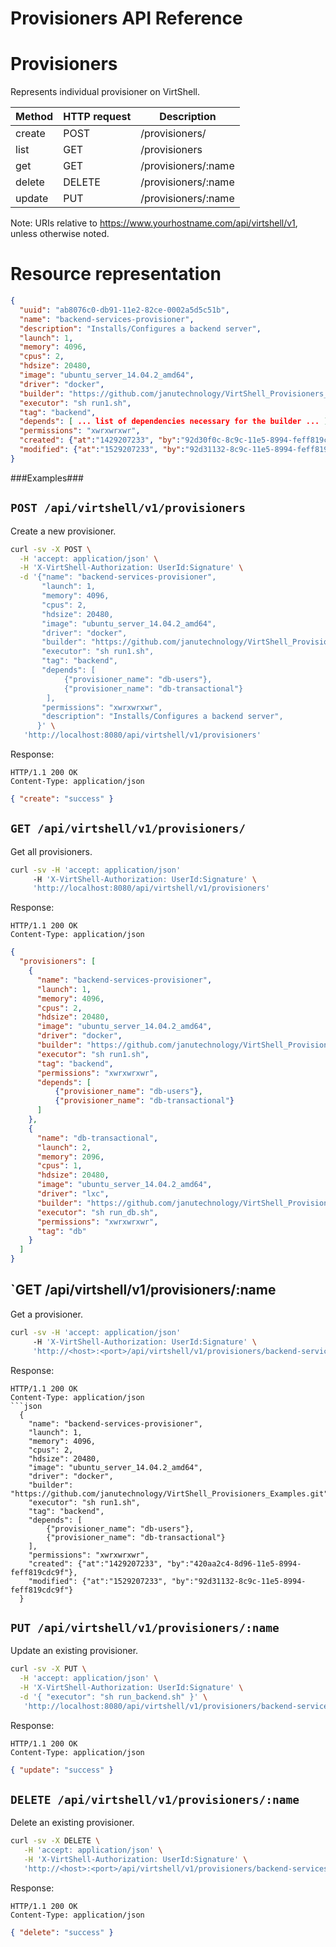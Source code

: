 Provisioners API Reference
==========================

Provisioners
============
Represents individual provisioner on VirtShell.


| Method | HTTP request | Description |
| --- | --- | ---- |
| create | POST | /provisioners/ | Creates a new provisioner in the system. |
| list | GET | /provisioners | Retrieves the list of provisioners. |
| get | GET | /provisioners/:name | Gets one provisioner by name. |
| delete | DELETE | /provisioners/:name | Deletes an existing provisioner. |
| update | PUT | /provisioners/:name | Updates an existing provisioner. |

Note:
URIs relative to https://www.yourhostname.com/api/virtshell/v1, unless otherwise noted.

Resource representation
=======================
```json
{
  "uuid": "ab8076c0-db91-11e2-82ce-0002a5d5c51b",
  "name": "backend-services-provisioner",
  "description": "Installs/Configures a backend server",
  "launch": 1,
  "memory": 4096,
  "cpus": 2,
  "hdsize": 20480,
  "image": "ubuntu_server_14.04.2_amd64",
  "driver": "docker",
  "builder": "https://github.com/janutechnology/VirtShell_Provisioners_Examples.git",
  "executor": "sh run1.sh",
  "tag": "backend",
  "depends": [ ... list of dependencies necessary for the builder ... ],
  "permissions": "xwrxwrxwr",
  "created": {"at":"1429207233", "by":"92d30f0c-8c9c-11e5-8994-feff819cdc9f"},
  "modified": {"at":"1529207233", "by":"92d31132-8c9c-11e5-8994-feff819cdc9f"}
}
```

###Examples###

`POST /api/virtshell/v1/provisioners`
--------------------------------------------

Create a new provisioner.

```sh
curl -sv -X POST \
  -H 'accept: application/json' \
  -H 'X-VirtShell-Authorization: UserId:Signature' \
  -d '{"name": "backend-services-provisioner",
       "launch": 1,
       "memory": 4096,
       "cpus": 2,
       "hdsize": 20480,
       "image": "ubuntu_server_14.04.2_amd64",
       "driver": "docker",
       "builder": "https://github.com/janutechnology/VirtShell_Provisioners_Examples.git",
       "executor": "sh run1.sh",
       "tag": "backend",
       "depends": [
            {"provisioner_name": "db-users"},
            {"provisioner_name": "db-transactional"}
        ],
       "permissions": "xwrxwrxwr",
       "description": "Installs/Configures a backend server",
      }' \
   'http://localhost:8080/api/virtshell/v1/provisioners'
```

Response:
```
HTTP/1.1 200 OK
Content-Type: application/json
```
```json
{ "create": "success" }
```

`GET /api/virtshell/v1/provisioners/`
----------------------------------------------

Get all provisioners.

```sh
curl -sv -H 'accept: application/json' 
     -H 'X-VirtShell-Authorization: UserId:Signature' \ 
     'http://localhost:8080/api/virtshell/v1/provisioners'
```

Response:
```
HTTP/1.1 200 OK
Content-Type: application/json
```
```json
{
  "provisioners": [
    {
      "name": "backend-services-provisioner",
      "launch": 1,
      "memory": 4096,
      "cpus": 2,
      "hdsize": 20480,
      "image": "ubuntu_server_14.04.2_amd64",
      "driver": "docker",
      "builder": "https://github.com/janutechnology/VirtShell_Provisioners_Examples.git",
      "executor": "sh run1.sh",
      "tag": "backend",
      "permissions": "xwrxwrxwr",
      "depends": [
          {"provisioner_name": "db-users"},
          {"provisioner_name": "db-transactional"}
      ]
    },
    {
      "name": "db-transactional",
      "launch": 2,
      "memory": 2096,
      "cpus": 1,
      "hdsize": 20480,
      "image": "ubuntu_server_14.04.2_amd64",
      "driver": "lxc",
      "builder": "https://github.com/janutechnology/VirtShell_Provisioners_Examples.git",
      "executor": "sh run_db.sh",
      "permissions": "xwrxwrxwr",      
      "tag": "db"
    }
  ]
}
```

`GET /api/virtshell/v1/provisioners/:name
----------------------------------------------

Get a provisioner.

```sh
curl -sv -H 'accept: application/json' 
     -H 'X-VirtShell-Authorization: UserId:Signature' \ 
     'http://<host>:<port>/api/virtshell/v1/provisioners/backend-services-provisioner'
```

Response:

```
HTTP/1.1 200 OK
Content-Type: application/json
```json
  {
    "name": "backend-services-provisioner",
    "launch": 1,
    "memory": 4096,
    "cpus": 2,
    "hdsize": 20480,
    "image": "ubuntu_server_14.04.2_amd64",
    "driver": "docker",
    "builder": "https://github.com/janutechnology/VirtShell_Provisioners_Examples.git",
    "executor": "sh run1.sh",
    "tag": "backend",
    "depends": [
        {"provisioner_name": "db-users"},
        {"provisioner_name": "db-transactional"}
    ],
    "permissions": "xwrxwrxwr",
    "created": {"at":"1429207233", "by":"420aa2c4-8d96-11e5-8994-feff819cdc9f"},
    "modified": {"at":"1529207233", "by":"92d31132-8c9c-11e5-8994-feff819cdc9f"}    
  }
```

`PUT /api/virtshell/v1/provisioners/:name`
----------------------------------------------

Update an existing provisioner.

```sh
curl -sv -X PUT \
  -H 'accept: application/json' \
  -H 'X-VirtShell-Authorization: UserId:Signature' \
  -d '{ "executor": "sh run_backend.sh" }' \
   'http://localhost:8080/api/virtshell/v1/provisioners/backend-services-provisioner
```

Response:
```
HTTP/1.1 200 OK
Content-Type: application/json
```
```json
{ "update": "success" }
```

`DELETE /api/virtshell/v1/provisioners/:name`
----------------------------------------------

Delete an existing provisioner.

```sh
curl -sv -X DELETE \
   -H 'accept: application/json' \
   -H 'X-VirtShell-Authorization: UserId:Signature' \
   'http://<host>:<port>/api/virtshell/v1/provisioners/backend-services-provisioner
```

Response:
```
HTTP/1.1 200 OK
Content-Type: application/json
```
```json
{ "delete": "success" }
```